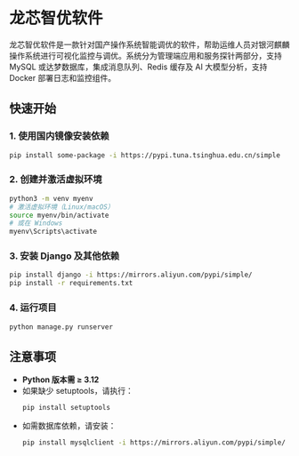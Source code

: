 # 龙芯智优软件

龙芯智优软件是一款针对国产操作系统智能调优的软件，帮助运维人员对银河麒麟操作系统进行可视化监控与调优。系统分为管理端应用和服务探针两部分，支持 MySQL 或达梦数据库，集成消息队列、Redis 缓存及 AI 大模型分析，支持 Docker 部署日志和监控组件。

## 快速开始

### 1. 使用国内镜像安装依赖

```bash
pip install some-package -i https://pypi.tuna.tsinghua.edu.cn/simple
```

### 2. 创建并激活虚拟环境

```bash
python3 -m venv myenv
# 激活虚拟环境（Linux/macOS）
source myenv/bin/activate
# 或在 Windows
myenv\Scripts\activate
```

### 3. 安装 Django 及其他依赖

```bash
pip install django -i https://mirrors.aliyun.com/pypi/simple/
pip install -r requirements.txt
```

### 4. 运行项目

```bash
python manage.py runserver
```

## 注意事项

- **Python 版本需 ≥ 3.12**
- 如果缺少 setuptools，请执行：
  ```bash
  pip install setuptools
  ```
- 如需数据库依赖，请安装：
  ```bash
  pip install mysqlclient -i https://mirrors.aliyun.com/pypi/simple/
  ```

